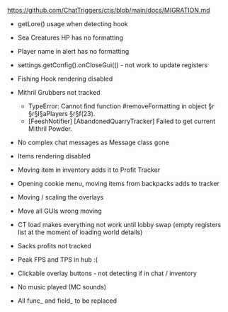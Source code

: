 https://github.com/ChatTriggers/ctjs/blob/main/docs/MIGRATION.md

- getLore() usage when detecting hook
- Sea Creatures HP has no formatting
- Player name in alert has no formatting
- settings.getConfig().onCloseGui(() - not work to update registers
- Fishing Hook rendering disabled
- Mithril Grubbers not tracked
  - TypeError: Cannot find function #removeFormatting in object §r         §r§l§aPlayers §r§f(23).
  - [FeeshNotifier] [AbandonedQuarryTracker] Failed to get current Mithril Powder.
- No complex chat messages as Message class gone
- Items rendering disabled
- Moving item in inventory adds it to Profit Tracker
- Opening cookie menu, moving items from backpacks adds to tracker

- Moving / scaling the overlays
- Move all GUIs wrong moving
- CT load makes everything not work until lobby swap (empty registers list at the moment of loading world details)
- Sacks profits not tracked
- Peak FPS and TPS in hub :(
- Clickable overlay buttons  - not detecting if in chat / inventory
- No music played (MC sounds)
- All func_ and field_ to be replaced